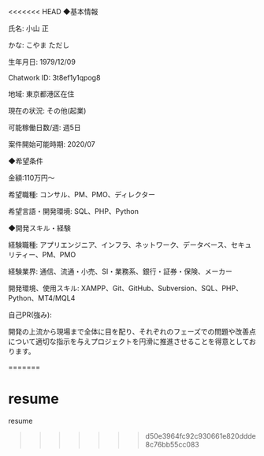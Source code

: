 <<<<<<< HEAD
◆基本情報

氏名:
小山 正

かな:
こやま ただし

生年月日:
1979/12/09

Chatwork ID:
3t8ef1y1qpog8

地域:
東京都港区在住

現在の状況:
その他(起業)

可能稼働日数/週:
週5日

案件開始可能時期:
2020/07

◆希望条件

金額:110万円～

希望職種:
コンサル、PM、PMO、ディレクター

希望言語・開発環境:
SQL、PHP、Python

◆開発スキル・経験

経験職種:
アプリエンジニア、インフラ、ネットワーク、データベース、セキュリティー、PM、PMO

経験業界:
通信、流通・小売、SI・業務系、銀行・証券・保険、メーカー

開発環境、使用スキル:
XAMPP、Git、GitHub、Subversion、SQL、PHP、Python、MT4/MQL4

自己PR(強み):

開発の上流から現場まで全体に目を配り、それぞれのフェーズでの問題や改善点について適切な指示を与えプロジェクトを円滑に推進させることを得意としております。







=======
# resume
resume
>>>>>>> d50e3964fc92c930661e820ddde8c76bb55cc083
